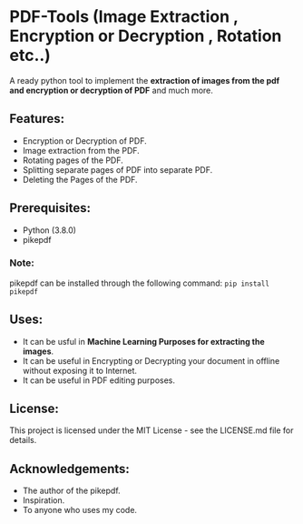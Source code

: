 # PDF-Tools (Image Extraction , Encryption or Decryption , Rotation etc..)
A ready python tool to implement the **extraction of images from the pdf and encryption or decryption of PDF** and much more.

## Features:
- Encryption or Decryption of PDF.
- Image extraction from the PDF.
- Rotating pages of the PDF.
- Splitting separate pages of PDF into separate PDF.
- Deleting the Pages of the PDF.

## Prerequisites:
- Python (3.8.0)
- pikepdf

### Note:
pikepdf can be installed through the following command:
`pip install pikepdf`

## Uses:
- It can be usful in **Machine Learning Purposes for extracting the images**.
- It can be useful in Encrypting or Decrypting your document in offline without exposing it to Internet.
- It can be useful in PDF editing purposes.

## License:
This project is licensed under the MIT License - see the LICENSE.md file for details.

## Acknowledgements:
- The author of the pikepdf.
- Inspiration.
- To anyone who uses my code.
